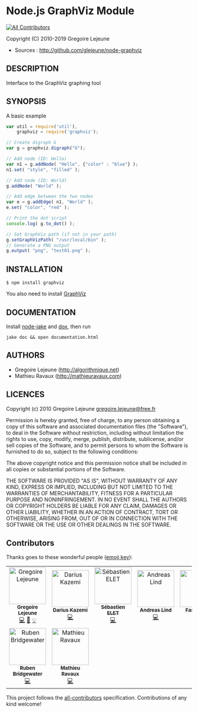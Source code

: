 # Node.js GraphViz Module

[![All Contributors](https://img.shields.io/badge/all_contributors-9-orange.svg?style=flat-square)](#contributors)

Copyright (C) 2010-2019 Gregoire Lejeune

* Sources : http://github.com/glejeune/node-graphviz

## DESCRIPTION

Interface to the GraphViz graphing tool

## SYNOPSIS

A basic example

```javascript
var util = require('util'),
    graphviz = require('graphviz');

// Create digraph G
var g = graphviz.digraph("G");

// Add node (ID: Hello)
var n1 = g.addNode( "Hello", {"color" : "blue"} );
n1.set( "style", "filled" );

// Add node (ID: World)
g.addNode( "World" );

// Add edge between the two nodes
var e = g.addEdge( n1, "World" );
e.set( "color", "red" );

// Print the dot script
console.log( g.to_dot() );

// Set GraphViz path (if not in your path)
g.setGraphVizPath( "/usr/local/bin" );
// Generate a PNG output
g.output( "png", "test01.png" );
```

## INSTALLATION

```
$ npm install graphviz
```

You also need to install [GraphViz](http://www.graphviz.org)

## DOCUMENTATION

Install [node-jake](http://github.com/mde/node-jake) and [dox](http://github.com/visionmedia/dox), then run

```
jake doc && open documentation.html
```

## AUTHORS

* Gregoire Lejeune (http://algorithmique.net)
* Mathieu Ravaux (http://mathieuravaux.com)

## LICENCES

Copyright (c) 2010 Gregoire Lejeune <gregoire.lejeune@free.fr>

Permission is hereby granted, free of charge, to any person obtaining a copy
of this software and associated documentation files (the "Software"), to deal
in the Software without restriction, including without limitation the rights
to use, copy, modify, merge, publish, distribute, sublicense, and/or sell
copies of the Software, and to permit persons to whom the Software is
furnished to do so, subject to the following conditions:

The above copyright notice and this permission notice shall be included in
all copies or substantial portions of the Software.

THE SOFTWARE IS PROVIDED "AS IS", WITHOUT WARRANTY OF ANY KIND, EXPRESS OR
IMPLIED, INCLUDING BUT NOT LIMITED TO THE WARRANTIES OF MERCHANTABILITY,
FITNESS FOR A PARTICULAR PURPOSE AND NONINFRINGEMENT. IN NO EVENT SHALL THE
AUTHORS OR COPYRIGHT HOLDERS BE LIABLE FOR ANY CLAIM, DAMAGES OR OTHER
LIABILITY, WHETHER IN AN ACTION OF CONTRACT, TORT OR OTHERWISE, ARISING FROM,
OUT OF OR IN CONNECTION WITH THE SOFTWARE OR THE USE OR OTHER DEALINGS IN
THE SOFTWARE.


## Contributors

Thanks goes to these wonderful people ([emoji key](https://github.com/kentcdodds/all-contributors#emoji-key)):

<!-- ALL-CONTRIBUTORS-LIST:START - Do not remove or modify this section -->
<!-- prettier-ignore -->
<table><tr><td align="center"><a href="http://lejeun.es"><img src="https://avatars1.githubusercontent.com/u/15168?v=4" width="100px;" alt="Gregoire Lejeune"/><br /><sub><b>Gregoire Lejeune</b></sub></a><br /><a href="https://github.com/glejeune/node-graphviz/commits?author=glejeune" title="Code">💻</a> <a href="https://github.com/glejeune/node-graphviz/commits?author=glejeune" title="Documentation">📖</a> <a href="#example-glejeune" title="Examples">💡</a></td><td align="center"><a href="https://tinysubversions.com"><img src="https://avatars3.githubusercontent.com/u/266454?v=4" width="100px;" alt="Darius Kazemi"/><br /><sub><b>Darius Kazemi</b></sub></a><br /><a href="https://github.com/glejeune/node-graphviz/commits?author=dariusk" title="Code">💻</a></td><td align="center"><a href="https://github.com/SebastienElet"><img src="https://avatars0.githubusercontent.com/u/541937?v=4" width="100px;" alt="Sébastien ELET"/><br /><sub><b>Sébastien ELET</b></sub></a><br /><a href="https://github.com/glejeune/node-graphviz/commits?author=SebastienElet" title="Code">💻</a></td><td align="center"><a href="https://github.com/papandreou"><img src="https://avatars3.githubusercontent.com/u/373545?v=4" width="100px;" alt="Andreas Lind"/><br /><sub><b>Andreas Lind</b></sub></a><br /><a href="https://github.com/glejeune/node-graphviz/commits?author=papandreou" title="Code">💻</a></td><td align="center"><a href="http://www.blakmatrix.com"><img src="https://avatars3.githubusercontent.com/u/91209?v=4" width="100px;" alt="Farrin Reid"/><br /><sub><b>Farrin Reid</b></sub></a><br /><a href="https://github.com/glejeune/node-graphviz/commits?author=blakmatrix" title="Code">💻</a></td><td align="center"><a href="https://pahen.se"><img src="https://avatars3.githubusercontent.com/u/353888?v=4" width="100px;" alt="Patrik Henningsson"/><br /><sub><b>Patrik Henningsson</b></sub></a><br /><a href="https://github.com/glejeune/node-graphviz/commits?author=pahen" title="Code">💻</a></td><td align="center"><a href="https://github.com/pooriaazimi"><img src="https://avatars2.githubusercontent.com/u/814637?v=4" width="100px;" alt="Pooria Azimi"/><br /><sub><b>Pooria Azimi</b></sub></a><br /><a href="https://github.com/glejeune/node-graphviz/commits?author=pooriaazimi" title="Code">💻</a></td></tr><tr><td align="center"><a href="https://twitter.com/BridgeAR"><img src="https://avatars2.githubusercontent.com/u/8822573?v=4" width="100px;" alt="Ruben Bridgewater"/><br /><sub><b>Ruben Bridgewater</b></sub></a><br /><a href="https://github.com/glejeune/node-graphviz/commits?author=BridgeAR" title="Code">💻</a></td><td align="center"><a href="https://github.com/mathieuravaux"><img src="https://avatars1.githubusercontent.com/u/38495?v=4" width="100px;" alt="Mathieu Ravaux"/><br /><sub><b>Mathieu Ravaux</b></sub></a><br /><a href="https://github.com/glejeune/node-graphviz/commits?author=mathieuravaux" title="Code">💻</a></td></tr></table>

<!-- ALL-CONTRIBUTORS-LIST:END -->

This project follows the [all-contributors](https://github.com/kentcdodds/all-contributors) specification. Contributions of any kind welcome!
